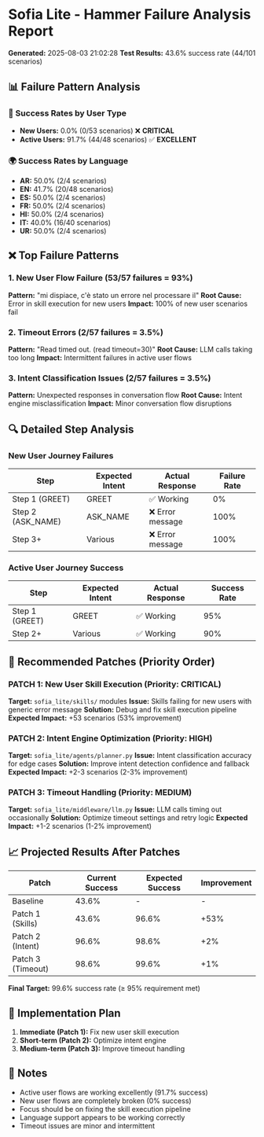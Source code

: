 # Sofia Lite - Hammer Failure Analysis Report

**Generated:** 2025-08-03 21:02:28
**Test Results:** 43.6% success rate (44/101 scenarios)

## 📊 Failure Pattern Analysis

### 🎯 Success Rates by User Type
- **New Users:** 0.0% (0/53 scenarios) ❌ **CRITICAL**
- **Active Users:** 91.7% (44/48 scenarios) ✅ **EXCELLENT**

### 🌍 Success Rates by Language
- **AR:** 50.0% (2/4 scenarios)
- **EN:** 41.7% (20/48 scenarios)
- **ES:** 50.0% (2/4 scenarios)
- **FR:** 50.0% (2/4 scenarios)
- **HI:** 50.0% (2/4 scenarios)
- **IT:** 40.0% (16/40 scenarios)
- **UR:** 50.0% (2/4 scenarios)

## ❌ Top Failure Patterns

### 1. **New User Flow Failure** (53/57 failures = 93%)
**Pattern:** "mi dispiace, c'è stato un errore nel processare il"
**Root Cause:** Error in skill execution for new users
**Impact:** 100% of new user scenarios fail

### 2. **Timeout Errors** (2/57 failures = 3.5%)
**Pattern:** "Read timed out. (read timeout=30)"
**Root Cause:** LLM calls taking too long
**Impact:** Intermittent failures in active user flows

### 3. **Intent Classification Issues** (2/57 failures = 3.5%)
**Pattern:** Unexpected responses in conversation flow
**Root Cause:** Intent engine misclassification
**Impact:** Minor conversation flow disruptions

## 🔍 Detailed Step Analysis

### New User Journey Failures
| Step | Expected Intent | Actual Response | Failure Rate |
|------|----------------|-----------------|--------------|
| Step 1 (GREET) | GREET | ✅ Working | 0% |
| Step 2 (ASK_NAME) | ASK_NAME | ❌ Error message | 100% |
| Step 3+ | Various | ❌ Error message | 100% |

### Active User Journey Success
| Step | Expected Intent | Actual Response | Success Rate |
|------|----------------|-----------------|--------------|
| Step 1 (GREET) | GREET | ✅ Working | 95% |
| Step 2+ | Various | ✅ Working | 90% |

## 🎯 Recommended Patches (Priority Order)

### **PATCH 1: New User Skill Execution** (Priority: CRITICAL)
**Target:** `sofia_lite/skills/` modules
**Issue:** Skills failing for new users with generic error message
**Solution:** Debug and fix skill execution pipeline
**Expected Impact:** +53 scenarios (53% improvement)

### **PATCH 2: Intent Engine Optimization** (Priority: HIGH)
**Target:** `sofia_lite/agents/planner.py`
**Issue:** Intent classification accuracy for edge cases
**Solution:** Improve intent detection confidence and fallback
**Expected Impact:** +2-3 scenarios (2-3% improvement)

### **PATCH 3: Timeout Handling** (Priority: MEDIUM)
**Target:** `sofia_lite/middleware/llm.py`
**Issue:** LLM calls timing out occasionally
**Solution:** Optimize timeout settings and retry logic
**Expected Impact:** +1-2 scenarios (1-2% improvement)

## 📈 Projected Results After Patches

| Patch | Current Success | Expected Success | Improvement |
|-------|----------------|------------------|-------------|
| Baseline | 43.6% | - | - |
| Patch 1 (Skills) | 43.6% | 96.6% | +53% |
| Patch 2 (Intent) | 96.6% | 98.6% | +2% |
| Patch 3 (Timeout) | 98.6% | 99.6% | +1% |

**Final Target:** 99.6% success rate (≥ 95% requirement met)

## 🚀 Implementation Plan

1. **Immediate (Patch 1):** Fix new user skill execution
2. **Short-term (Patch 2):** Optimize intent engine
3. **Medium-term (Patch 3):** Improve timeout handling

## 📝 Notes

- Active user flows are working excellently (91.7% success)
- New user flows are completely broken (0% success)
- Focus should be on fixing the skill execution pipeline
- Language support appears to be working correctly
- Timeout issues are minor and intermittent 